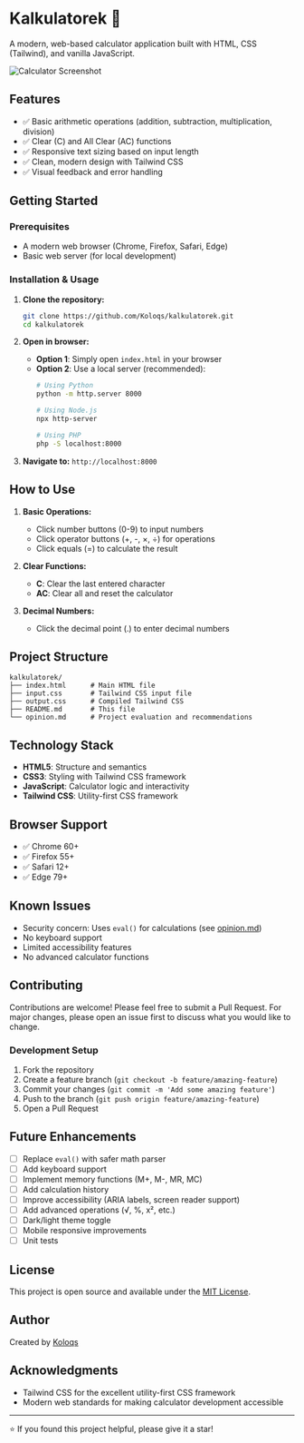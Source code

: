 # Kalkulatorek 🧮

A modern, web-based calculator application built with HTML, CSS (Tailwind), and vanilla JavaScript.

![Calculator Screenshot](https://github.com/user-attachments/assets/5f1d6d6f-e788-4ac6-b430-c00490505228)

## Features

- ✅ Basic arithmetic operations (addition, subtraction, multiplication, division)
- ✅ Clear (C) and All Clear (AC) functions
- ✅ Responsive text sizing based on input length
- ✅ Clean, modern design with Tailwind CSS
- ✅ Visual feedback and error handling

## Getting Started

### Prerequisites
- A modern web browser (Chrome, Firefox, Safari, Edge)
- Basic web server (for local development)

### Installation & Usage

1. **Clone the repository:**
   ```bash
   git clone https://github.com/Koloqs/kalkulatorek.git
   cd kalkulatorek
   ```

2. **Open in browser:**
   - **Option 1**: Simply open `index.html` in your browser
   - **Option 2**: Use a local server (recommended):
     ```bash
     # Using Python
     python -m http.server 8000
     
     # Using Node.js
     npx http-server
     
     # Using PHP
     php -S localhost:8000
     ```

3. **Navigate to:** `http://localhost:8000`

## How to Use

1. **Basic Operations:**
   - Click number buttons (0-9) to input numbers
   - Click operator buttons (+, -, ×, ÷) for operations
   - Click equals (=) to calculate the result

2. **Clear Functions:**
   - **C**: Clear the last entered character
   - **AC**: Clear all and reset the calculator

3. **Decimal Numbers:**
   - Click the decimal point (.) to enter decimal numbers

## Project Structure

```
kalkulatorek/
├── index.html      # Main HTML file
├── input.css       # Tailwind CSS input file
├── output.css      # Compiled Tailwind CSS
├── README.md       # This file
└── opinion.md      # Project evaluation and recommendations
```

## Technology Stack

- **HTML5**: Structure and semantics
- **CSS3**: Styling with Tailwind CSS framework
- **JavaScript**: Calculator logic and interactivity
- **Tailwind CSS**: Utility-first CSS framework

## Browser Support

- ✅ Chrome 60+
- ✅ Firefox 55+
- ✅ Safari 12+
- ✅ Edge 79+

## Known Issues

- Security concern: Uses `eval()` for calculations (see [opinion.md](opinion.md))
- No keyboard support
- Limited accessibility features
- No advanced calculator functions

## Contributing

Contributions are welcome! Please feel free to submit a Pull Request. For major changes, please open an issue first to discuss what you would like to change.

### Development Setup

1. Fork the repository
2. Create a feature branch (`git checkout -b feature/amazing-feature`)
3. Commit your changes (`git commit -m 'Add some amazing feature'`)
4. Push to the branch (`git push origin feature/amazing-feature`)
5. Open a Pull Request

## Future Enhancements

- [ ] Replace `eval()` with safer math parser
- [ ] Add keyboard support
- [ ] Implement memory functions (M+, M-, MR, MC)
- [ ] Add calculation history
- [ ] Improve accessibility (ARIA labels, screen reader support)
- [ ] Add advanced operations (√, %, x², etc.)
- [ ] Dark/light theme toggle
- [ ] Mobile responsive improvements
- [ ] Unit tests

## License

This project is open source and available under the [MIT License](LICENSE).

## Author

Created by [Koloqs](https://github.com/Koloqs)

## Acknowledgments

- Tailwind CSS for the excellent utility-first CSS framework
- Modern web standards for making calculator development accessible

---

⭐ If you found this project helpful, please give it a star!